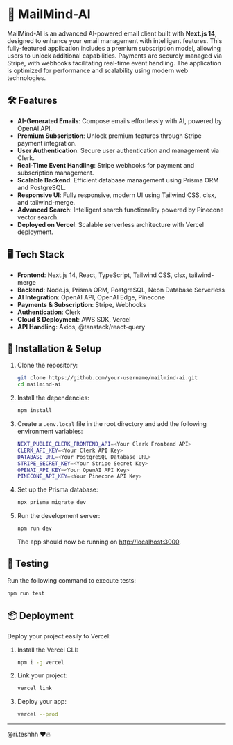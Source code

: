 
# 📧 MailMind-AI

MailMind-AI is an advanced AI-powered email client built with **Next.js 14**, designed to enhance your email management with intelligent features. This fully-featured application includes a premium subscription model, allowing users to unlock additional capabilities. Payments are securely managed via Stripe, with webhooks facilitating real-time event handling. The application is optimized for performance and scalability using modern web technologies.

## 🛠️ Features

- **AI-Generated Emails**: Compose emails effortlessly with AI, powered by OpenAI API.
- **Premium Subscription**: Unlock premium features through Stripe payment integration.
- **User Authentication**: Secure user authentication and management via Clerk.
- **Real-Time Event Handling**: Stripe webhooks for payment and subscription management.
- **Scalable Backend**: Efficient database management using Prisma ORM and PostgreSQL.
- **Responsive UI**: Fully responsive, modern UI using Tailwind CSS, clsx, and tailwind-merge.
- **Advanced Search**: Intelligent search functionality powered by Pinecone vector search.
- **Deployed on Vercel**: Scalable serverless architecture with Vercel deployment.

## 🖥️ Tech Stack

- **Frontend**: Next.js 14, React, TypeScript, Tailwind CSS, clsx, tailwind-merge
- **Backend**: Node.js, Prisma ORM, PostgreSQL, Neon Database Serverless
- **AI Integration**: OpenAI API, OpenAI Edge, Pinecone
- **Payments & Subscription**: Stripe, Webhooks
- **Authentication**: Clerk
- **Cloud & Deployment**: AWS SDK, Vercel
- **API Handling**: Axios, @tanstack/react-query

## 🚀 Installation & Setup

1. Clone the repository:

   ```bash
   git clone https://github.com/your-username/mailmind-ai.git
   cd mailmind-ai
   ```

2. Install the dependencies:

   ```bash
   npm install
   ```

3. Create a `.env.local` file in the root directory and add the following environment variables:

   ```bash
   NEXT_PUBLIC_CLERK_FRONTEND_API=<Your Clerk Frontend API>
   CLERK_API_KEY=<Your Clerk API Key>
   DATABASE_URL=<Your PostgreSQL Database URL>
   STRIPE_SECRET_KEY=<Your Stripe Secret Key>
   OPENAI_API_KEY=<Your OpenAI API Key>
   PINECONE_API_KEY=<Your Pinecone API Key>
   ```

4. Set up the Prisma database:

   ```bash
   npx prisma migrate dev
   ```

5. Run the development server:

   ```bash
   npm run dev
   ```

   The app should now be running on [http://localhost:3000](http://localhost:3000).

## 🧪 Testing

Run the following command to execute tests:

```bash
npm run test
```

## 📦 Deployment

Deploy your project easily to Vercel:

1. Install the Vercel CLI:

   ```bash
   npm i -g vercel
   ```

2. Link your project:

   ```bash
   vercel link
   ```

3. Deploy your app:

   ```bash
   vercel --prod
   ```

---

@ri.teshhh ❤️🔥
